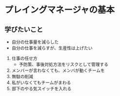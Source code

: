 # プレイングマネージャの基本
## 学びたいこと
- 自分の仕事量を減らした
- 自分の仕事を減らすが、生産性は上げたい
1. 仕事の任せ方
    - 予防策、事後対処方法をリスクとして管理する
3. メンバーが言わなくても、メンバが動くチームを
4. 無駄の削減
5. 私がいなくてもチームがまわる
6. 部下のやる気スイッチを入れる
